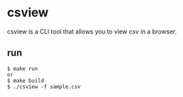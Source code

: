 # csview

csview is a CLI tool that allows you to view csv in a browser.

## run
```shell
$ make run
or
$ make build
$ ./csview -f sample.csv 
```